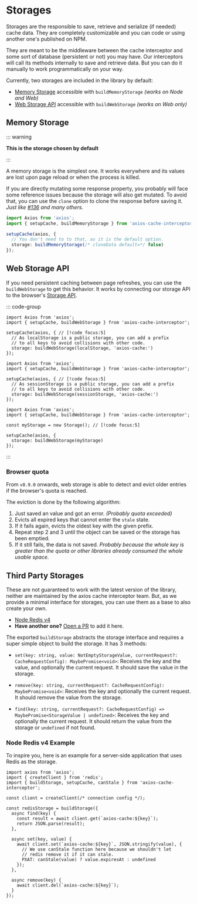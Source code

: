 # Storages

Storages are the responsible to save, retrieve and serialize (if needed) cache data. They
are completely customizable and you can code or using another one's published on NPM.

They are meant to be the middleware between the cache interceptor and some sort of
database (persistent or not) you may have. Our interceptors will call its methods
internally to save and retrieve data. But you can do it manually to work programmatically
on your way.

Currently, two storages are included in the library by default:

- [Memory Storage](#memory-storage) accessible with `buildMemoryStorage` _(works on Node
  and Web)_
- [Web Storage API](#web-storage-api) accessible with `buildWebStorage` _(works on Web
  only)_

## Memory Storage

::: warning

**This is the storage chosen by default**

:::

A memory storage is the simplest one. It works everywhere and its values are lost upon
page reload or when the process is killed.

If you are directly mutating some response property, you probably will face some reference
issues because the storage will also get mutated. To avoid that, you can use the `clone`
option to clone the response before saving it. _Just like
[#136](https://github.com/arthurfiorette/axios-cache-interceptor/issues/163) and many
others._

```ts
import Axios from 'axios';
import { setupCache, buildMemoryStorage } from 'axios-cache-interceptor';

setupCache(axios, {
  // You don't need to to that, as it is the default option.
  storage: buildMemoryStorage(/* cloneData default=*/ false)
});
```

## Web Storage API

If you need persistent caching between page refreshes, you can use the `buildWebStorage`
to get this behavior. It works by connecting our storage API to the browser's
[Storage API](https://developer.mozilla.org/en-US/docs/Web/API/Storage).

::: code-group

```ts{7} [Local Storage]
import Axios from 'axios';
import { setupCache, buildWebStorage } from 'axios-cache-interceptor';

setupCache(axios, { // [!code focus:5]
  // As localStorage is a public storage, you can add a prefix
  // to all keys to avoid collisions with other code.
  storage: buildWebStorage(localStorage, 'axios-cache:')
});
```

```ts{7} [Session Storage]
import Axios from 'axios';
import { setupCache, buildWebStorage } from 'axios-cache-interceptor';

setupCache(axios, { // [!code focus:5]
  // As sessionStorage is a public storage, you can add a prefix
  // to all keys to avoid collisions with other code.
  storage: buildWebStorage(sessionStorage, 'axios-cache:')
});
```

```ts{4,7} [Custom Storage]
import Axios from 'axios';
import { setupCache, buildWebStorage } from 'axios-cache-interceptor';

const myStorage = new Storage(); // [!code focus:5]

setupCache(axios, {
  storage: buildWebStorage(myStorage)
});
```

:::

### Browser quota

From `v0.9.0` onwards, web storage is able to detect and evict older entries if the
browser's quota is reached.

The eviction is done by the following algorithm:

1. Just saved an value and got an error. _(Probably quota exceeded)_
2. Evicts all expired keys that cannot enter the `stale` state.
3. If it fails again, evicts the oldest key with the given prefix.
4. Repeat step 2 and 3 until the object can be saved or the storage has been emptied.
5. If it still fails, the data is not saved. _Probably because the whole key is greater
   than the quota or other libraries already consumed the whole usable space._

## Third Party Storages

These are not guaranteed to work with the latest version of the library, neither are
maintained by the axios cache interceptor team. But, as we provide a minimal interface for
storages, you can use them as a base to also create your own.

- [Node Redis v4](#node-redis-v4-example)
- **Have another one?**
  [Open a PR](https://github.com/arthurfiorette/axios-cache-interceptor/pulls) to add it
  here.

The exported `buildStorage` abstracts the storage interface and requires a super simple
object to build the storage. It has 3 methods:

- `set(key: string, value: NotEmptyStorageValue, currentRequest?: CacheRequestConfig): MaybePromise<void>`:
  Receives the key and the value, and optionally the current request. It should save the
  value in the storage.

- `remove(key: string, currentRequest?: CacheRequestConfig): MaybePromise<void>`: Receives
  the key and optionally the current request. It should remove the value from the storage.

- `find(key: string, currentRequest?: CacheRequestConfig) => MaybePromise<StorageValue | undefined>`:
  Receives the key and optionally the current request. It should return the value from the
  storage or `undefined` if not found.

### Node Redis v4 Example

To inspire you, here is an example for a server-side application that uses Redis as the
storage.

```ts{8,13,21}
import axios from 'axios';
import { createClient } from 'redis';
import { buildStorage, setupCache, canStale } from 'axios-cache-interceptor';

const client = createClient(/* connection config */);

const redisStorage = buildStorage({
  async find(key) {
    const result = await client.get(`axios-cache:${key}`);
    return JSON.parse(result);
  },

  async set(key, value) {
    await client.set(`axios-cache:${key}`, JSON.stringify(value), {
      // We use canStale function here because we shouldn't let
      // redis remove it if it can stale.
      PXAT: canStale(value) ? value.expiresAt : undefined
    });
  },

  async remove(key) {
    await client.del(`axios-cache:${key}`);
  }
});
```
